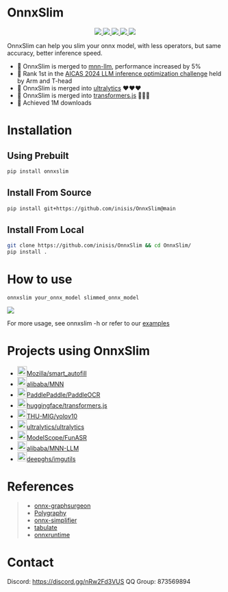 # OnnxSlim

<p align="center">
    <a href="https://pypi.org/project/onnxslim">
        <img src="https://badgen.net/pypi/v/onnxslim?color=blue" />
    </a>
    <a href="https://pypi.org/project/onnxslim">
        <img src="https://static.pepy.tech/badge/onnxslim/week" />
    </a>
    <a href="https://pypi.org/project/onnxslim">
        <img src="https://static.pepy.tech/badge/onnxslim/month" />
    </a>    
    <a href="https://pypi.org/project/onnxslim">
        <img src="https://static.pepy.tech/badge/onnxslim" />
    </a>   
    <a href="https://github.com/inisis/onnxslim/actions/workflows/ci.yaml">
        <img src="https://github.com/inisis/onnxslim/actions/workflows/ci.yml/badge.svg" />
    </a>
</p>

OnnxSlim can help you slim your onnx model, with less operators, but same accuracy, better inference speed.

- 🚀 OnnxSlim is merged to [mnn-llm](https://github.com/wangzhaode/mnn-llm), performance increased by 5%
- 🚀 Rank 1st in the [AICAS 2024 LLM inference optimization challenge](https://tianchi.aliyun.com/competition/entrance/532170/customize440) held by Arm and T-head
- 🚀 OnnxSlim is merged into [ultralytics](https://github.com/ultralytics/ultralytics) ❤️❤️❤️
- 🚀 OnnxSlim is merged into [transformers.js](https://github.com/xenova/transformers.js) 🤗🤗🤗
- 🚀 Achieved 1M downloads

# Installation

## Using Prebuilt

```bash
pip install onnxslim
```

## Install From Source

```bash
pip install git+https://github.com/inisis/OnnxSlim@main
```

## Install From Local

```bash
git clone https://github.com/inisis/OnnxSlim && cd OnnxSlim/
pip install .
```

# How to use

```
onnxslim your_onnx_model slimmed_onnx_model
```

<div align=left><img src="https://raw.githubusercontent.com/inisis/onnxslim/main/images/onnxslim.gif"></div>

For more usage, see onnxslim -h or refer to our [examples](./examples)

# Projects using OnnxSlim

- <img src="https://avatars.githubusercontent.com/u/131524?s=48&v=4" width="22" height="22"/>[Mozilla/smart_autofill](https://github.com/mozilla/smart_autofill)
- <img src="https://avatars.githubusercontent.com/u/1961952?s=48&v=4" width="22" height="22"/>[alibaba/MNN](https://github.com/alibaba/MNN)
- <img src="https://avatars.githubusercontent.com/u/23534030?s=48&v=4" width="22" height="22"/>[PaddlePaddle/PaddleOCR](https://github.com/PaddlePaddle/PaddleOCR)
- <img src="https://avatars.githubusercontent.com/u/25720743?s=48&v=4" width="22" height="22"/>[huggingface/transformers.js](https://github.com/huggingface/transformers.js)
- <img src="https://avatars.githubusercontent.com/u/86091366?s=48&v=4" width="22" height="22"/>[THU-MIG/yolov10](https://github.com/THU-MIG/yolov10)
- <img src="https://avatars.githubusercontent.com/u/26833451?s=48&v=4" width="22" height="22"/>[ultralytics/ultralytics](https://github.com/ultralytics/ultralytics)
- <img src="https://avatars.githubusercontent.com/u/109945100?s=48&v=4" width="22" height="22"/>[ModelScope/FunASR](https://github.com/modelscope/FunASR)
- <img src="https://avatars.githubusercontent.com/u/1961952?s=48&v=4" width="22" height="22"/>[alibaba/MNN-LLM](https://github.com/wangzhaode/mnn-llm)
- <img src="https://avatars.githubusercontent.com/u/126587470?s=48&v=4" width="22" height="22"/>[deepghs/imgutils](https://github.com/deepghs/imgutils)

# References

> - [onnx-graphsurgeon](https://github.com/NVIDIA/TensorRT/tree/main/tools/onnx-graphsurgeon)
> - [Polygraphy](https://github.com/NVIDIA/TensorRT/tree/main/tools/Polygraphy/polygraphy)
> - [onnx-simplifier](https://github.com/daquexian/onnx-simplifier)
> - [tabulate](https://github.com/astanin/python-tabulate)
> - [onnxruntime](https://github.com/microsoft/onnxruntime)

# Contact

Discord: https://discord.gg/nRw2Fd3VUS QQ Group: 873569894
